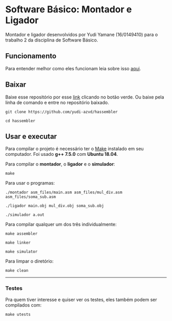 # Software Básico: Montador e Ligador
Montador e ligador desenvolvidos por Yudi Yamane (16/0149410) para o trabalho 2
da disciplina de Software Básico.

## Funcionamento
Para entender melhor como eles funcionam leia sobre isso [aqui](./explicação.md).

## Baixar
Baixe esse repositório por esse [link](https://github.com/yudi-azvd/hassembler) 
clicando no botão verde. Ou baixe pela linha de comando e entre no repositório 
baixado.

    git clone https://github.com/yudi-azvd/hassembler

    cd hassembler


## Usar e executar
Para compilar o projeto é necessário ter o 
[Make](https://www.gnu.org/software/make/) 
instalado em seu computador. Foi usado **g++ 7.5.0** com **Ubuntu 18.04**.

Para compilar o **montador**, o **ligador** e o **simulador**:

    make

Para usar o programas:

    ./montador asm_files/main.asm asm_files/mul_div.asm asm_files/soma_sub.asm
    
    ./ligador main.obj mul_div.obj soma_sub.obj

    ./simulador a.out


Para compilar qualquer um dos três individualmente:

    make assembler

    make linker

    make simulator

Para limpar o diretório:

    make clean

---

### Testes
Pra quem tiver interesse e quiser ver os testes, eles também podem ser 
compilados com:

    make utests
